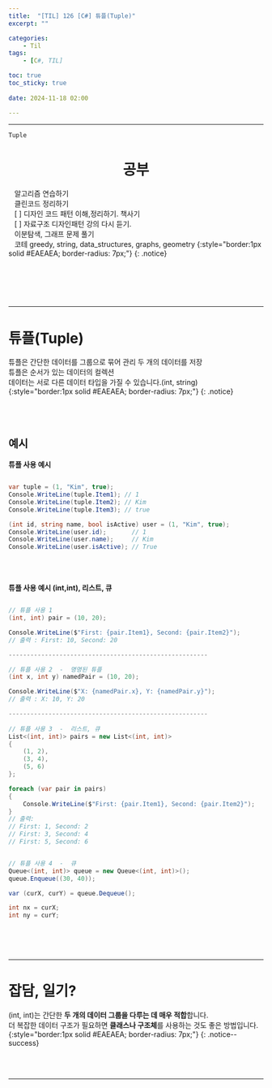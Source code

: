 ```yaml
---
title:  "[TIL] 126 [C#] 튜플(Tuple)"
excerpt: ""

categories:
    - Til
tags:
    - [C#, TIL]

toc: true
toc_sticky: true
 
date: 2024-11-18 02:00

---
```

- - -

`Tuple`

<center><H1>  공부 </H1></center>

&nbsp;&nbsp; 알고리즘 연습하기     
&nbsp;&nbsp; 클린코드 정리하기   
&nbsp;&nbsp; [ ] 디자인 코드 패턴 이해,정리하기. 책사기  
&nbsp;&nbsp; [ ] 자료구조 디자인패턴 강의 다시 듣기.   
&nbsp;&nbsp; 이분탐색, 그래프 문제 풀기  
&nbsp;&nbsp; 코테 greedy, string, data_structures, graphs, geometry 
{:style="border:1px solid #EAEAEA; border-radius: 7px;"}
{: .notice}  


<br><br><br><br>
- - - 

# 튜플(Tuple)
튜플은 간단한 데이터를 그룹으로 묶어 관리 두 개의 데이터를 저장  
튜플은 순서가 있는 데이터의 컬렉션  
데이터는 서로 다른 데이터 타입을 가질 수 있습니다.(int, string)  
{:style="border:1px solid #EAEAEA; border-radius: 7px;"}
{: .notice}  

<br><br>

## 예시 

**튜플 사용 예시**
<div class="notice--primary" markdown="1"> 

```c# 

var tuple = (1, "Kim", true); 
Console.WriteLine(tuple.Item1); // 1
Console.WriteLine(tuple.Item2); // Kim
Console.WriteLine(tuple.Item3); // true

(int id, string name, bool isActive) user = (1, "Kim", true);
Console.WriteLine(user.id);       // 1
Console.WriteLine(user.name);     // Kim
Console.WriteLine(user.isActive); // True

```
</div>

<br><br>

**튜플 사용 예시 (int,int), 리스트, 큐**
<div class="notice--primary" markdown="1"> 

```c# 

// 튜플 사용 1
(int, int) pair = (10, 20);

Console.WriteLine($"First: {pair.Item1}, Second: {pair.Item2}");
// 출력 : First: 10, Second: 20

-------------------------------------------------------

// 튜플 사용 2  -  명명된 튜플
(int x, int y) namedPair = (10, 20);

Console.WriteLine($"X: {namedPair.x}, Y: {namedPair.y}");
// 출력 : X: 10, Y: 20

-------------------------------------------------------
 
// 튜플 사용 3  -  리스트, 큐
List<(int, int)> pairs = new List<(int, int)>
{
    (1, 2),
    (3, 4),
    (5, 6)
};

foreach (var pair in pairs)
{
    Console.WriteLine($"First: {pair.Item1}, Second: {pair.Item2}");
}
// 출력:
// First: 1, Second: 2
// First: 3, Second: 4
// First: 5, Second: 6


// 튜플 사용 4  -  큐
Queue<(int, int)> queue = new Queue<(int, int)>();
queue.Enqueue((30, 40));

var (curX, curY) = queue.Dequeue();

int nx = curX;
int ny = curY;

```
</div>


<br><br><br>
- - - 


# 잡담, 일기?
(int, int)는 간단한 **두 개의 데이터 그룹을 다루는 데 매우 적합**합니다.  
더 복잡한 데이터 구조가 필요하면 **클래스나 구조체**를 사용하는 것도 좋은 방법입니다.
{:style="border:1px solid #EAEAEA; border-radius: 7px;"}
{: .notice--success}  


<br><br>
- - -